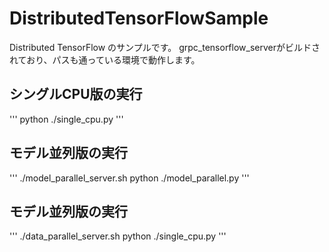 # DistributedTensorFlowSample

Distributed TensorFlow のサンプルです。
grpc_tensorflow_serverがビルドされており、パスも通っている環境で動作します。

## シングルCPU版の実行

'''
python ./single_cpu.py
'''

## モデル並列版の実行

'''
./model_parallel_server.sh
python ./model_parallel.py
'''

## モデル並列版の実行

'''
./data_parallel_server.sh
python ./single_cpu.py
'''

